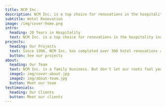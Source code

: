 ```yaml
---
title: NCM Inc.
description: NCM Inc. is a top choice for renovations in the hospitality industry. Why? 30 years of experience speaks for itself. From pools to patios and bar rooms to bathrooms, we've done it all.
subtitle: Hotel Renovation
image: /img/cover-home.png
intro:
  heading: 20 Years in Hospitality
  text: NCM Inc. is a top choice for renovations in the hospitality industry. Why? 20 years of experience speaks for itself. From pools to patios and bar rooms to bathrooms, we've done it all.
projects:
  heading: Our Projects
  text: Since 1996, NCM Inc. has completed over 300 hotel renovations across the country. We have state licensing in Florida, California, Washington, South Carolina, Oregon, Arizona, and Colorado. Though we are always expanding, our fair treatment of clients keeps them coming back year after year.
  button: See our projects
about:
  heading: Our Team
  text: NCM Inc. is a family business. But don't let our roots fool you, we have over 300 commercial projects under our belt, licensing in 6 states, and team members with 30+ years of hopitality experience. Don't be surprised if you feel like part of the family!
  image1: img/cover-about.jpg
  image2: img/about-team.jpg
  button: Meet our team
testimonials:
  heading: Our Clients
  button: Meet our clients
---
```

